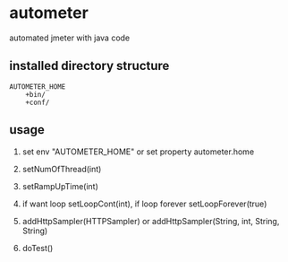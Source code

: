 # autometer
automated jmeter with java code

## installed directory structure

    AUTOMETER_HOME
        +bin/
        +conf/

## usage

1. set env "AUTOMETER_HOME" or set property autometer.home

2. setNumOfThread(int)

3. setRampUpTime(int)

4. if want loop setLoopCont(int), if loop forever setLoopForever(true)

4. addHttpSampler(HTTPSampler) or addHttpSampler(String, int, String, String)

5. doTest()